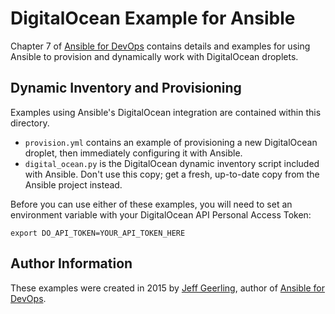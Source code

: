 # DigitalOcean Example for Ansible

Chapter 7 of [Ansible for DevOps](https://www.ansiblefordevops.com/) contains details and examples for using Ansible to provision and dynamically work with DigitalOcean droplets.

## Dynamic Inventory and Provisioning

Examples using Ansible's DigitalOcean integration are contained within this directory.

  - `provision.yml` contains an example of provisioning a new DigitalOcean droplet, then immediately configuring it with Ansible.
  - `digital_ocean.py` is the DigitalOcean dynamic inventory script included with Ansible. Don't use this copy; get a fresh, up-to-date copy from the Ansible project instead.

Before you can use either of these examples, you will need to set an environment variable with your DigitalOcean API Personal Access Token:

    export DO_API_TOKEN=YOUR_API_TOKEN_HERE

## Author Information

These examples were created in 2015 by [Jeff Geerling](https://www.jeffgeerling.com/), author of [Ansible for DevOps](https://www.ansiblefordevops.com/).
